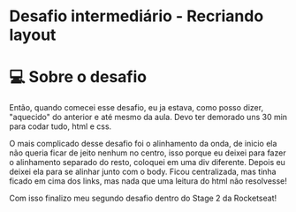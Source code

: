# Desafio intermediário - Recriando layout

# 💻 Sobre o desafio

Então, quando comecei esse desafio, eu ja estava, como posso dizer, "aquecido" do anterior e até mesmo da aula. Devo ter demorado uns 30 min para codar tudo, html e css.

O mais complicado desse desafio foi o alinhamento da onda, de inicio ela não queria ficar de jeito nenhum no centro, isso porque eu deixei para fazer o alinhamento separado do resto, coloquei em uma div diferente. Depois eu deixei ela para se alinhar junto com o body. Ficou centralizada, mas tinha ficado em cima dos links, mas nada que uma leitura do html não resolvesse!

Com isso finalizo meu segundo desafio dentro do Stage 2 da Rocketseat!